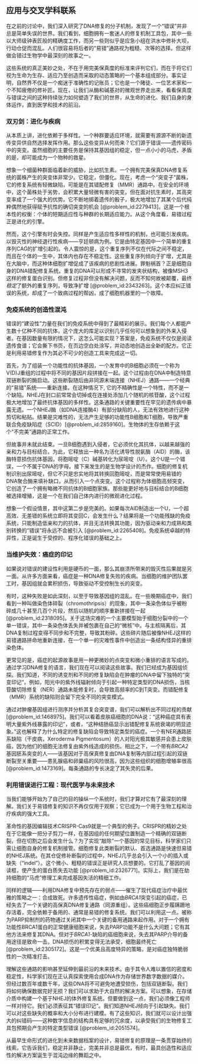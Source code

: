 ## 应用与交叉学科联系

在之前的讨论中，我们深入研究了DNA修复的分子机制，发现了一个“错误”并非总是简单失误的世界。我们看到，细胞拥有一套迷人的修复机制工具包，其中一些以大师级钟表匠般的精确度工作，而另一些则似乎是应急小组在洪水中修补大坝，行动仓促而混乱。人们很容易将后者的“易错”通路视为粗糙、次等的选择。但这样做会错过生物学中最深刻的故事之一。

这些系统的真正美妙之处，不在于用完美保真度的标准来评判它们，而在于将它们视为生命为生存、适应乃至创造而采取的动态策略的一个基本组成部分。事实证明，自然界不仅是一个痴迷于准确性的记账员；它也是一个赌徒、一位艺术家和一个不知疲倦的修补匠。现在，让我们从酶和碱基对的微观世界走出来，看看保真度与错误之间的这种持续张力如何塑造了我们的世界，从生命的进化、我们自身的身体运作，直到医学和技术的前沿。

### 双刃剑：进化与疾病

从本质上讲，进化依赖于多样性。一个种群要适应环境，就需要有源源不断的新遗传变异供自然选择发挥作用。那么这些变异从何而来？它们源于错误——遗传密码中的突变。虽然细胞的主要任务是保持其基因组的稳定，但一点小小的马虎，矛盾的是，却可能成为一个物种的救星。

想象一个细菌种群面临着新的威胁，比如抗生素。一个拥有完美保真DNA修复系统的菌株产生的突变体非常少。它稳定，但僵化。现在，考虑一个“突变子”菌株，它的修复系统有轻微缺陷，可能是在其错配修复（MMR）通路中。在安全的环境中，这个菌株处于劣势，会积累大量轻微有害的突变。但在面对抗生素时，其高突变率成了一个强大的优势。它不断地掷着遗传的骰子，极大地增加了其某个后代纯粹偶然地获得赋予抗性的确切突变的机会 [@problem_id:2279413]。这是一个根本性的权衡：个体的短期适应性与种群的长期适应能力。从这个角度看，易错过程正是进化的引擎。

然而，这个引擎有时会失控。同样是产生适应性多样性的机制，也可能引发疾病。以毁灭性的神经退行性疾病——亨廷顿病为例。它是由特定基因中一个简单的重复序列CAG的扩增引起的。令人震惊的是，这个重复序列不仅在代际之间不稳定，而且在个体的一生中，其体内也存在不稳定性。这些重复序列倾向于扩增，尤其是在大脑中，而这种体细胞扩增促成了该疾病的悲剧性进展。罪魁祸首？正是细胞自身的DNA错配修复系统。重复的DNA可以形成不寻常的发夹状结构，被像MSH3这样的修复蛋白识别。但修复过程非但没有解决问题，反而不知何故被颠覆，最终*稳定*了额外的重复序列，导致净扩增 [@problem_id:2343263]。这个本应纠正错误的系统，却成了一个致病过程的帮凶，成了细胞机器里的一个故障。

### 免疫系统的创造性混沌

错误的“建设性”力量在我们的免疫系统中得到了最精彩的展示。我们每个人都能产生数十亿种不同的抗体，这个庞大的库足以识别几乎任何可以想象到的外来入侵者。在基因数量有限的情况下，这怎么可能实现？答案是，免疫系统不仅仅是阅读遗传食谱；它会撕下书页，在页边空白处涂写，并动态地创造出全新的配方。它正是利用易错修复作为其必不可少的创造工具来完成这一切。

首先，为了组装一个功能性的抗体基因，一个发育中的B细胞必须在一个称为V(D)J重组的过程中将不同的基因片段拼接在一起。这个过程由在DNA中制造特意双链断裂的酶启动。这些断裂随后由非同源末端连接（NHEJ）通路——一个经典的“易错”系统——重新连接。在这种情况下, 它的不精确性是一个特性，而不是一个缺陷。NHEJ在封口前常常会切掉或在连接处添加几个随机的核苷酸，这个过程极大地增加了最终抗体基因的多样性。这条通路的关键重要性在罕见的遗传病中暴露无遗。一个NHEJ酶（如DNA连接酶4）有部分缺陷的人，无法有效地进行这种剪切和粘贴。结果是灾难性的，无法产生足够的功能性B细胞和T细胞，导致严重联合免疫缺陷症（SCID）[@problem_id:2859160]。生物体的生存依赖于这个“不完美”通路的正常工作。

但故事并未就此结束。一旦B细胞遇到入侵者，它必须优化其抗体，以越来越强的亲和力与目标结合。为此，它释放出一种名为活化诱导性脱氨酶（AID）的酶，该酶特意损伤抗体基因，将胞嘧啶（C）碱基转化为尿嘧啶（U）。这个U是一个错误，一个不属于DNA的字母。接下来发生的是生物学设计的杰作。细胞的修复机制识别出尿嘧啶，但它不只是忠实地将其转换回胞嘧啶，而是常常使用易错的DNA聚合酶来填补缺口，从而引入一个点突变。这个过程称为体细胞高频突变，它创造了一个拥有略微不同抗体的B细胞家族。那些能更好地与目标结合的B细胞被选择增殖，这是一个在我们自己体内进行的微观进化过程。

想象一个假设情景，其中这第二步是完美的。如果每次AID制造出一个U，一个超高效、无差错的系统立即将其变回C，会发生什么？结果将是一个功能残缺的免疫系统，只能制造低亲和力的抗体，并且无法转换其功能，因为驱动亲和力成熟和类别转换的“错误”将永远不会被引入 [@problem_id:2265408]。免疫系统卓越的特异性，正是诞生于受控的、程序化错误的基础之上。

### 当维护失效：癌症的印记

如果说对错误的建设性利用是硬币的一面，那么其崩溃所带来的毁灭性后果就是另一面。从许多方面来看，癌症是一种DNA修复失败的疾病。当细胞的维护团队罢工时，基因组就会累积损伤，导致驱动不受控制生长的突变。

有时，这种失败是如此深刻，以至于导致基因组的混乱。在一些晚期癌症中，我们看到一种叫做染色体碎裂（chromothripsis）的现象，其中一条染色体似乎被粉碎成几十甚至几百个片段，然后以随机的顺序重新拼接在一起 [@problem_id:2318095]。关于这场灾难的一个主要模型始于细胞分裂中的一个单一错误，其中一条染色体丢失并被包裹在自己的“微核”中。与主核隔离后，其DNA复制过程变得不同步和不完整，导致其粉碎。这些碎片随后被像NHEJ这样的易错通路拼命地重新连接，在一个单一的灾难性事件中创造出一条结构怪异的重排染色体。

更常见的是，癌症的起源故事是用一种更微妙的点突变和微小重排的语言写成的。通过学习DNA修复的语言，我们现在可以阅读这些故事。我们已经成为基因组侦探。我们知道，不同的诱变剂和不同的修复缺陷会在肿瘤的DNA中留下独特的“突变印记”。例如，阳光中的紫外线辐射倾向于引起一种特定类型的DNA损伤，当核苷酸切除修复（NER）通路未能修复时，会导致高频率的C到T突变。而错配修复（MMR）系统的缺陷则会留下完全不同的突变模式。

通过对肿瘤基因组进行测序并分析其复合突变谱，我们可以解析出不同过程的贡献 [@problem_id:1468975]。我们可以看着皮肤癌细胞的DNA说：“这种癌症具有表明大量紫外线暴露的印记”，或者，“这种结肠癌显示出错配修复系统衰竭的明显迹象。”这也解释了为什么特定的修复缺陷会导致特定类型的癌症。一个有NER通路胚系缺陷（干皮病，Xeroderma Pigmentosum）的人对阳光极其敏感并会患上皮肤癌，因为他们的细胞无法修复由紫外线造成的损伤。相比之下，一个带有*BRCA2*基因胚系突变的人——该基因对于高保真修复由DNA复制等内部过程引起的双链断裂至关重要——患乳腺癌和卵巢癌的风险很高，因为这些组织的细胞增殖率很高 [@problem_id:1473169]。每条通路的专长决定了其失灵的后果。

### 利用错误进行工程：现代医学与未来技术

当我们能够开始为了自己的目的操纵一个系统时，我们才算对它有了最深刻的理解。我们关于易错修复的知识不再仅仅用于观察；它已成为一个用于生物工程和治疗疾病的强大工具。

革命性的基因编辑技术CRISPR-Cas9就是一个典型的例子。CRISPR的精妙之处在于它能像一把分子剪刀一样，在基因组的任何期望位置制造一个精确的双链断裂。但在切割之后会发生什么？为了实现“敲除”一个基因的常见目标，科学家们只需让细胞自身的修复机制接管。细胞修复此类断裂的默认、首选通路是快速但易错的NHEJ系统。在其仓促修补断裂的过程中，NHEJ几乎总会引入一个小的插入或缺失（“indel”）。这个微小、粗糙的错误正是研究人员想要的。它打乱了基因的阅读框，使产生的蛋白质失去功能 [@problem_id:2326771]。实际上，我们是在劫持细胞的“马虎”修理工来完成基因失活的精细工作。

同样的逻辑——利用DNA修复中预先存在的弱点——催生了现代癌症治疗中最优雅的策略之一：合成致死。许多遗传性癌症，例如由*BRCA1*突变引起的癌症，已经失去了一个关键的高保真DNA修复通路（同源重组）。这些癌细胞正步履蹒跚地存活着，完全依赖于备用的、通常是易错的修复系统。我们可以利用这一点。被称为PARP抑制剂的药物通过关闭其中一个关键的备用通路来起作用。对于一个拥有功能性BRCA1蛋白的正常健康细胞来说，失去PARP功能不是什么大问题；它有其他方法来修复其DNA。但对于*BRCA1*-缺陷的癌细胞来说，失去其PARP介导的备用途径是致命一击。DNA损伤的积累变得无法承受，细胞最终死亡 [@problem_id:2305172]。这是一个优美且高度特异的策略，是对癌症独特脆弱性的一次精准打击。

理解这些通路的影响甚至延伸到最前沿的未来技术。由于其令人难以置信的密度和稳定性，科学家们现在正认真探索使用合成DNA作为存储世界数字数据的媒介。但经过数百年或数千年，这些DNA将不可避免地遭受损伤，包括双链断裂。我们将如何确保数据完好无损？我们可以求助于大自然的解决方案。可以想象，在存储介质中构建一个基于NHEJ的体外修复系统。但要做到这一点，我们必须像工程师一样对待它。我们必须表征其“错误印记”。我们知道NHEJ倾向于引起缺失。我们可以对这些缺失的概率和大小分布进行建模。有了这些知识，我们就可以设计出强大的纠错码——这种数字信息的结构具有足够的冗余度，以承受我们的生物修复工具包预期会产生的特定类型错误 [@problem_id:2051574]。

从最早生命形式的进化到未来数据档案的设计，易错修复的原理是一条贯穿始终的线索。它告诉我们，稳定并非静止，完美并非总是最优，有时，最具创造性和适应性的解决方案诞生于混沌边缘的舞蹈之中。